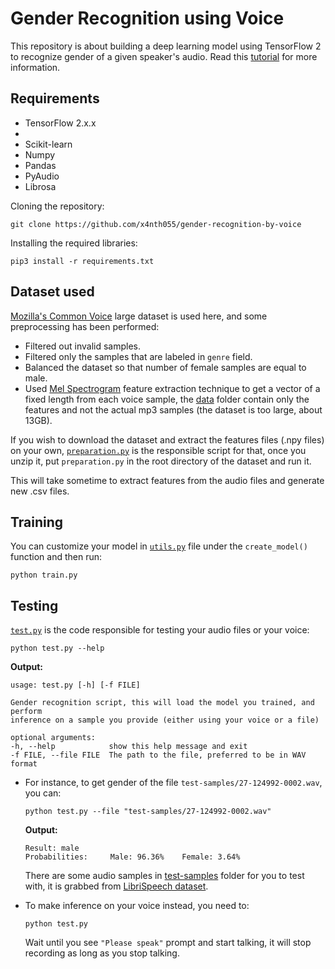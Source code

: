 # Gender Recognition using Voice
This repository is about building a deep learning model using TensorFlow 2 to recognize gender of a given speaker's audio. Read this [tutorial](https://www.thepythoncode.com/article/gender-recognition-by-voice-using-tensorflow-in-python) for more information.

## Requirements

- TensorFlow 2.x.x
- 
- Scikit-learn
- Numpy
- Pandas
- PyAudio
- Librosa

Cloning the repository:






    git clone https://github.com/x4nth055/gender-recognition-by-voice

Installing the required libraries:

    pip3 install -r requirements.txt

## Dataset used

[Mozilla's Common Voice](https://www.kaggle.com/mozillaorg/common-voice) large dataset is used here, and some preprocessing has been performed:
- Filtered out invalid samples.
- Filtered only the samples that are labeled in `genre` field.
- Balanced the dataset so that number of female samples are equal to male.
- Used [Mel Spectrogram](https://librosa.github.io/librosa/generated/librosa.feature.melspectrogram.html) feature extraction technique to get a vector of a fixed length from each voice sample, the [data](data/) folder contain only the features and not the actual mp3 samples (the dataset is too large, about 13GB).

If you wish to download the dataset and extract the features files (.npy files) on your own, [`preparation.py`](preparation.py) is the responsible script for that, once you unzip it, put `preparation.py` in the root directory of the dataset and run it. 

This will take sometime to extract features from the audio files and generate new .csv files.

## Training
You can customize your model in [`utils.py`](utils.py) file under the `create_model()` function and then run:

    python train.py

## Testing

[`test.py`](test.py) is the code responsible for testing your audio files or your voice:

    python test.py --help

**Output:**

    usage: test.py [-h] [-f FILE]

    Gender recognition script, this will load the model you trained, and perform
    inference on a sample you provide (either using your voice or a file)

    optional arguments:
    -h, --help            show this help message and exit
    -f FILE, --file FILE  The path to the file, preferred to be in WAV format

- For instance, to get gender of the file `test-samples/27-124992-0002.wav`, you can:

      python test.py --file "test-samples/27-124992-0002.wav"

    **Output:**

      Result: male
      Probabilities:     Male: 96.36%    Female: 3.64%
  
  There are some audio samples in [test-samples](test-samples) folder for you to test with, it is grabbed from [LibriSpeech dataset](http://www.openslr.org/12).
- To make inference on your voice instead, you need to:
      
      python test.py

    Wait until you see `"Please speak"` prompt and start talking, it will stop recording as long as you stop talking.

    
